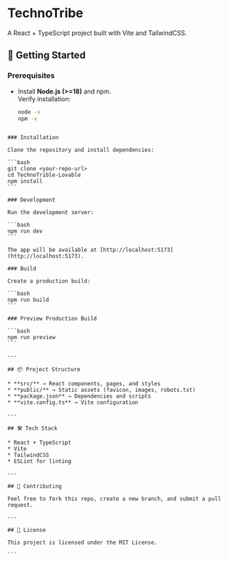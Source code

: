 # TechnoTribe

A React + TypeScript project built with Vite and TailwindCSS.

## 🚀 Getting Started

### Prerequisites
- Install **Node.js (>=18)** and npm.  
  Verify installation:
  ```bash
  node -v
  npm -v
````

### Installation

Clone the repository and install dependencies:

```bash
git clone <your-repo-url>
cd TechnoTrible-Lovable
npm install
```

### Development

Run the development server:

```bash
npm run dev
```

The app will be available at [http://localhost:5173](http://localhost:5173).

### Build

Create a production build:

```bash
npm run build
```

### Preview Production Build

```bash
npm run preview
```

---

## 📦 Project Structure

* **src/** → React components, pages, and styles
* **public/** → Static assets (favicon, images, robots.txt)
* **package.json** → Dependencies and scripts
* **vite.config.ts** → Vite configuration

---

## 🛠 Tech Stack

* React + TypeScript
* Vite
* TailwindCSS
* ESLint for linting

---

## 🤝 Contributing

Feel free to fork this repo, create a new branch, and submit a pull request.

---

## 📜 License

This project is licensed under the MIT License.

```
